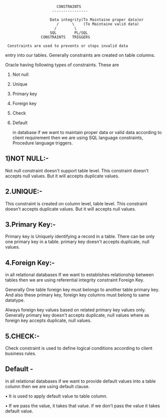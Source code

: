                            CONSTRAINTS
                         ----------------

                        Data integrity(To Maintaine proper data)or
                           /      \    (To Maintaine valid data)
                          /        \
                        SQL        PL/SQL
                    CONSTRAINTS   TRIGGERS    

     Constraints are used to prevents or stops invalid data
entry into our tables. Generally constraints are created on
table columns.

 Oracle having following types of constraints.
These are

1. Not null
2. Unique
3. Primary key
4. Foreign key
5. Check
6. Default
  
   in database if we want to maintain proper data or valid data 
according to client requirement then we are using SQL language
constraints, Procedure language triggers.


## 1)NOT NULL:- 
Not null constraint doesn't support table level.
                 This constraint doesn't accepts null values. 
             But it will accepts duplicate values.


## 2.UNIQUE:-
This constraint is created on column level, table level.
            This constraint doesn't accepts duplicate values. But 
          it will accepts null values.


## 3.Primary Key:-
Primary key is Uniquely identifying a record in a 
             table. There can be only one primary key in a table. 
                primary key doesn't accepts duplicate, null values. 


## 4.Foreign Key:-
in all relational databases If we want to establishes
               relationship between tables then we are using 
               referential integrity constraint Foreign Key.


  Generally One table foreign key must belongs to another table
primary key. And also these primary key, foreign key columns must
belong to same datatype.

  Always foreign key values based on related primary key values only.
Generally primary key doesn't accepts duplicate, null values 
where as foreign key accepts duplicate, null values.


## 5.CHECK:-
Check constraint is used to define logical conditions
               according to client business rules.

## Default -
in all relational databases if we want to provide
          default values into a table column then we are using
         default clause.

• It is used to apply default value to table column.

• If we pass the value, it takes that value. if we don't pass the value
  it takes default value.
